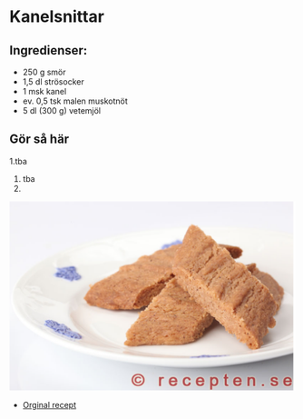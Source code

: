 # Kanelsnittar

## Ingredienser:

- 250 g smör
- 1,5 dl strösocker
- 1 msk kanel
- ev. 0,5 tsk malen muskotnöt
- 5 dl (300 g) vetemjöl

## Gör så här

1.tba 
1. tba
1.

![image](../img/kanelsnittar.png)

- [Orginal recept](https://www.recepten.se/recept/kanelsnittar.html)